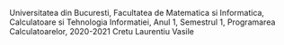 Universitatea din Bucuresti, Facultatea de Matematica si Informatica, Calculatoare si Tehnologia Informatiei, Anul 1, Semestrul 1, Programarea Calculatoarelor, 2020-2021 Cretu Laurentiu Vasile
